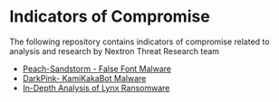 # Indicators of Compromise

The following repository contains indicators of compromise related to analysis and research by Nextron Threat Research team

- [Peach-Sandstorm - False Font Malware](./reports/peach_sandstorm_false_font/readme.md)
- [DarkPink- KamiKakaBot Malware](./reports/dark_pink_kamikakabot/readme.md)
- [In-Depth Analysis of Lynx Ransomware](./reports/lynx_ransomware/readme.md)

